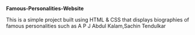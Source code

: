 **Famous-Personalities-Website**

This is a simple project built using HTML & CSS that displays biographies of famous personalities such as A P J Abdul Kalam,Sachin Tendulkar
